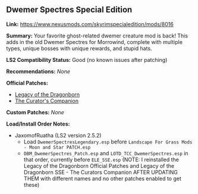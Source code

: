 ## Dwemer Spectres Special Edition

**Link:** https://www.nexusmods.com/skyrimspecialedition/mods/8016

**Summary:** Your favorite ghost-related dwemer creature mod is back! This adds in the old Dwemer Spectres for Morrowind, complete with multiple types, unique bosses with unique rewards, and stupid hats. 

**LS2 Compatibility Status:** Good (no known issues after patching)

**Recommendations:** 
_None_

**Official Patches:**
* [Legacy of the Dragonborn](https://www.nexusmods.com/skyrimspecialedition/mods/30980)
* [The Curator's Companion](https://www.nexusmods.com/skyrimspecialedition/mods/38529)

**Custom Patches:**
_None_

**Load/Install Order Notes:**
* JaxomofRuatha (LS2 version 2.5.2)
  * Load `DwemerSpectresLegendary.esp` before `Landscape For Grass Mods - Moon and Star PATCH.esp`
  * `DBM_DwemerSpectres_Patch.esp` and `LOTD_TCC_DwemerSpectres.esp` in that order, currently before `ELE_SSE.esp` (NOTE: I reinstalled the Legacy of the Dragonborn Official Patches and Legacy of the Dragonborn SSE - The Curators Companion AFTER UPDATING THEM with different names and no other patches enabled to get these)
